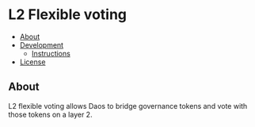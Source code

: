 # L2 Flexible voting


- [About](#about)
- [Development](#development)
  - [Instructions](#instructions)
- [License](#license)

## About 

L2 flexible voting allows Daos to bridge governance tokens and vote with those tokens on a layer 2.
